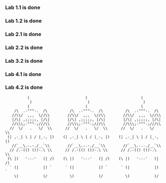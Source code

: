 ### Lab 1.1 is done
### Lab 1.2 is done
### Lab 2.1 is done
### Lab 2.2 is done
### Lab 3.2 is done
### Lab 4.1 is done
### Lab 4.2 is done

              (                         (                        (          
               )                         )                        )         
              (                         (                        (          
        /\  .-"""-.  /\          /\  .-"""-.  /\          /\  .-"""-.  /\   
       //\\/  ,,,  \//\\        //\\/  ,,,  \//\\        //\\/  ,,,  \//\\  
       |/\| ,;;;;;, |/\|        |/\| ,;;;;;, |/\|        |/\| ,;;;;;, |/\|  
       //\\\;-"""-;///\\        //\\\;-"""-;///\\        //\\\;-"""-;///\\  
      //  \/   .   \/  \\      //  \/   .   \/  \\      //  \/   .   \/  \\ 
     (| ,-_| \ | / |_-, |)    (| ,-_| \ | / |_-, |)    (| ,-_| \ | / |_-, |)
       //`__\.-.-./__`\\        //`__\.-.-./__`\\        //`__\.-.-./__`\\  
      // /.-(() ())-.\ \\      // /.-(() ())-.\ \\      // /.-(() ())-.\ \\ 
     (\ |)   '---'   (| /)    (\ |)   '---'   (| /)    (\ |)   '---'   (| /)
      ` (|           |) `      ` (|           |) `      ` (|           |) `     
        \)           (/          \)           (/          \)           (/          

